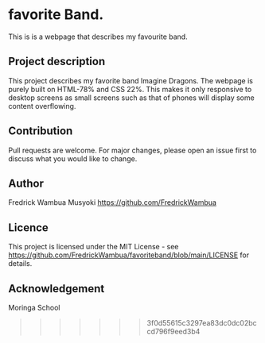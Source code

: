 
# favorite Band.
This is is a webpage that describes my favourite band.
## Project description
This project describes my favorite band Imagine Dragons. The webpage is purely built on HTML-78% and CSS 22%.
This makes it only responsive to desktop screens as small screens such as that of phones will display some content overflowing.
## Contribution
Pull requests are welcome. For major changes, please open an issue first to discuss what you would like to change.
## Author
Fredrick Wambua Musyoki
https://github.com/FredrickWambua
## Licence
This project is licensed under the MIT License - see https://github.com/FredrickWambua/favoriteband/blob/main/LICENSE for details.
## Acknowledgement
Moringa School
>>>>>>> 3f0d55615c3297ea83dc0dc02bccd796f9eed3b4
